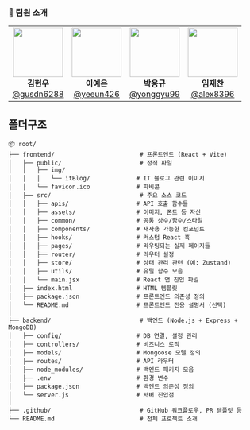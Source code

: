 
### 👥 팀원 소개


<table>
  <tr>
    <td align="center">
      <img src="https://avatars.githubusercontent.com/u/100756731?v=4" width="100" /><br/>
      <strong>김현우</strong><br/>
      <a href="https://github.com/gusdn6288">@gusdn6288</a>
    </td>
    <td align="center">
      <img src="https://avatars.githubusercontent.com/u/88296511?v=4" width="100" /><br/>
      <strong>이예은</strong><br/>
      <a href="https://github.com/yeeun426">@yeeun426</a>
    </td>
    <td align="center">
      <img src="https://avatars.githubusercontent.com/u/180901036?v=4" width="100" /><br/>
      <strong>박용규</strong><br/>
      <a href="https://github.com/yonggyu99">@yonggyu99</a>
    </td>
    <td align="center">
      <img src="https://avatars.githubusercontent.com/u/63743294?v=4" width="100" /><br/>
      <strong>임재찬</strong><br/>
      <a href="https://github.com/alex8396">@alex8396</a>
    </td>
  </tr>
</table>




## 폴더구조
```
📦 root/
├── frontend/                        # 프론트엔드 (React + Vite)
│   ├── public/                      # 정적 파일
│   │   ├── img/
│   │   │   └── itBlog/             # IT 블로그 관련 이미지
│   │   └── favicon.ico             # 파비콘
│   ├── src/                         # 주요 소스 코드
│   │   ├── apis/                   # API 호출 함수들
│   │   ├── assets/                 # 이미지, 폰트 등 자산
│   │   ├── common/                 # 공통 상수/함수/스타일
│   │   ├── components/             # 재사용 가능한 컴포넌트
│   │   ├── hooks/                  # 커스텀 React 훅
│   │   ├── pages/                  # 라우팅되는 실제 페이지들
│   │   ├── router/                 # 라우터 설정
│   │   ├── store/                  # 상태 관리 관련 (예: Zustand)
│   │   ├── utils/                  # 유틸 함수 모음
│   │   └── main.jsx                # React 앱 진입 파일
│   ├── index.html                  # HTML 템플릿
│   ├── package.json                # 프론트엔드 의존성 정의
│   └── README.md                   # 프론트엔드 전용 설명서 (선택)
│
├── backend/                         # 백엔드 (Node.js + Express + MongoDB)
│   ├── config/                     # DB 연결, 설정 관리
│   ├── controllers/                # 비즈니스 로직
│   ├── models/                     # Mongoose 모델 정의
│   ├── routes/                     # API 라우터
│   ├── node_modules/               # 백엔드 패키지 모음
│   ├── .env                        # 환경 변수
│   ├── package.json                # 백엔드 의존성 정의
│   └── server.js                   # 서버 진입점
│
├── .github/                         # GitHub 워크플로우, PR 템플릿 등
└── README.md                        # 전체 프로젝트 소개
```
